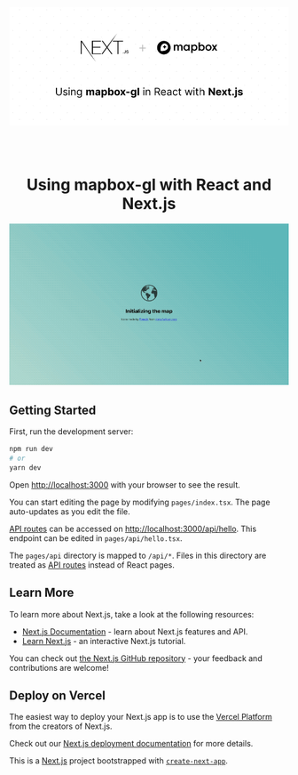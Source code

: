 <a href="https://github.com/dqunbp/using-mapbox-gl-with-react">
  <img src="/public/hero-image.png?raw=true" />
</a>

<br/><br/>

<h1 align="center">Using mapbox-gl with React and Next.js</h1> 

<p>
  <a href="https://dev.to/dqunbp/using-mapbox-gl-in-react-with-next-js-2glg">
    <img src="/public/map-loading-screen.gif?raw=true" />
  </a>
</p>

<!-- # Using mapbox-gl with React and Next.js -->
<!-- ## Learn more about this project with [my dev.to blogpost](https://dev.to/dqunbp/using-mapbox-gl-in-react-with-next-js-2glg) -->

## Getting Started

First, run the development server:

```bash
npm run dev
# or
yarn dev
```

Open [http://localhost:3000](http://localhost:3000) with your browser to see the result.

You can start editing the page by modifying `pages/index.tsx`. The page auto-updates as you edit the file.

[API routes](https://nextjs.org/docs/api-routes/introduction) can be accessed on [http://localhost:3000/api/hello](http://localhost:3000/api/hello). This endpoint can be edited in `pages/api/hello.tsx`.

The `pages/api` directory is mapped to `/api/*`. Files in this directory are treated as [API routes](https://nextjs.org/docs/api-routes/introduction) instead of React pages.

## Learn More

To learn more about Next.js, take a look at the following resources:

- [Next.js Documentation](https://nextjs.org/docs) - learn about Next.js features and API.
- [Learn Next.js](https://nextjs.org/learn) - an interactive Next.js tutorial.

You can check out [the Next.js GitHub repository](https://github.com/vercel/next.js/) - your feedback and contributions are welcome!

## Deploy on Vercel

The easiest way to deploy your Next.js app is to use the [Vercel Platform](https://vercel.com/new?utm_medium=default-template&filter=next.js&utm_source=create-next-app&utm_campaign=create-next-app-readme) from the creators of Next.js.

Check out our [Next.js deployment documentation](https://nextjs.org/docs/deployment) for more details.

This is a [Next.js](https://nextjs.org/) project bootstrapped with [`create-next-app`](https://github.com/vercel/next.js/tree/canary/packages/create-next-app).
